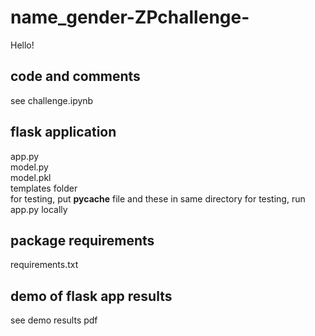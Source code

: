 # name_gender-ZPchallenge-
Hello!

## code and comments
see challenge.ipynb

## flask application

app.py  
model.py  
model.pkl    
templates folder         
for testing, put __pycache__ file and these in same directory for testing, run app.py locally 

## package requirements
requirements.txt

## demo of flask app results
see demo results pdf
